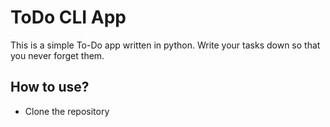# ToDo CLI App

This is a simple To-Do app written in python. Write your tasks down so that you never forget them.

## How to use?

- Clone the repository

